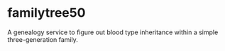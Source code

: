# familytree50
A genealogy service to figure out blood type inheritance within a simple three-generation family.
